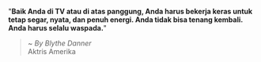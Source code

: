 "**Baik Anda di TV atau di atas panggung, Anda harus bekerja keras untuk tetap segar, nyata, dan penuh energi. Anda tidak bisa tenang kembali. Anda harus selalu waspada.**"

> ~ _By Blythe Danner_  
Aktris Amerika

